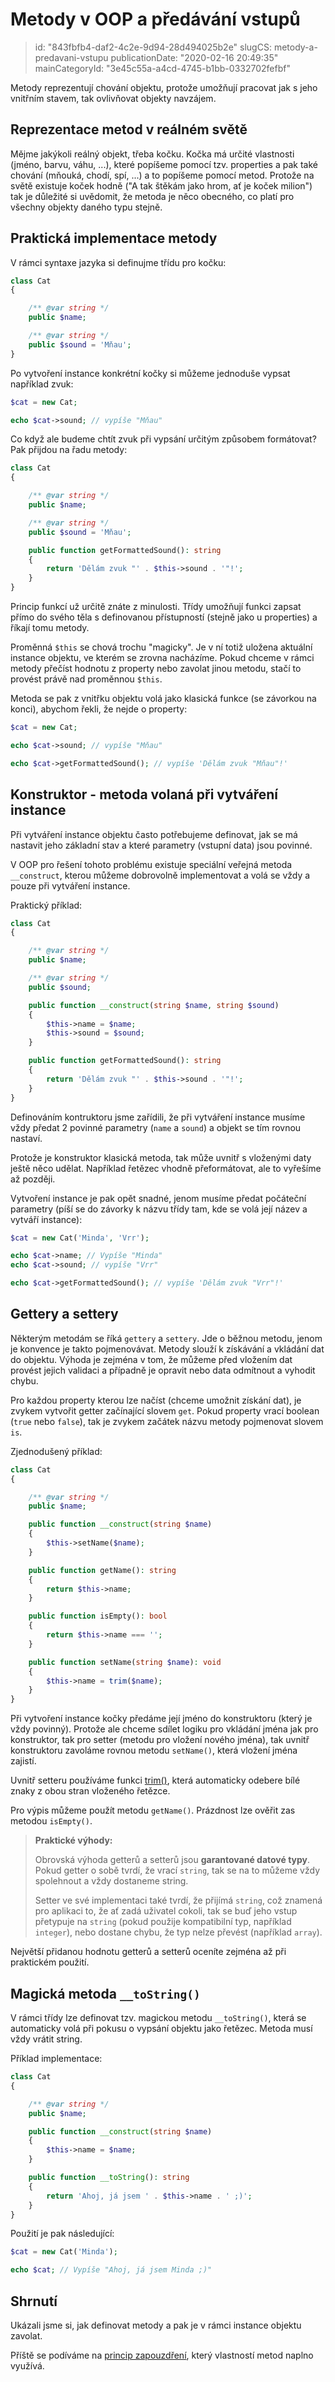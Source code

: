 Metody v OOP a předávání vstupů
================================

> id: "843fbfb4-daf2-4c2e-9d94-28d494025b2e"
> slugCS: metody-a-predavani-vstupu
> publicationDate: "2020-02-16 20:49:35"
> mainCategoryId: "3e45c55a-a4cd-4745-b1bb-0332702fefbf"

Metody reprezentují chování objektu, protože umožňují pracovat jak s jeho vnitřním stavem, tak ovlivňovat objekty navzájem.

Reprezentace metod v reálném světě
----------------------------------

Mějme jakýkoli reálný objekt, třeba kočku. Kočka má určité vlastnosti (jméno, barvu, váhu, ...), které popíšeme pomocí tzv. properties a pak také chování (mňouká, chodí, spí, ...) a to popíšeme pomocí metod. Protože na světě existuje koček hodně ("A tak štěkám jako hrom, ať je koček milion") tak je důležité si uvědomit, že metoda je něco obecného, co platí pro všechny objekty daného typu stejně.

Praktická implementace metody
-----------------------------

V rámci syntaxe jazyka si definujme třídu pro kočku:

```php
class Cat
{

    /** @var string */
    public $name;

    /** @var string */
    public $sound = 'Mňau';
}
```

Po vytvoření instance konkrétní kočky si můžeme jednoduše vypsat například zvuk:

```php
$cat = new Cat;

echo $cat->sound; // vypíše "Mňau"
```

Co když ale budeme chtít zvuk při vypsání určitým způsobem formátovat? Pak přijdou na řadu metody:

```php
class Cat
{

    /** @var string */
    public $name;

    /** @var string */
    public $sound = 'Mňau';

    public function getFormattedSound(): string
    {
        return 'Dělám zvuk "' . $this->sound . '"!';
    }
}
```

Princip funkcí už určitě znáte z minulosti. Třídy umožňují funkci zapsat přímo do svého těla s definovanou přístupností (stejně jako u properties) a říkají tomu metody.

Proměnná `$this` se chová trochu "magicky". Je v ní totiž uložena aktuální instance objektu, ve kterém se zrovna nacházíme. Pokud chceme v rámci metody přečíst hodnotu z property nebo zavolat jinou metodu, stačí to provést právě nad proměnnou `$this`.

Metoda se pak z vnitřku objektu volá jako klasická funkce (se závorkou na konci), abychom řekli, že nejde o property:

```php
$cat = new Cat;

echo $cat->sound; // vypíše "Mňau"

echo $cat->getFormattedSound(); // vypíše 'Dělám zvuk "Mňau"!'
```

Konstruktor - metoda volaná při vytváření instance
--------------------------------------------------

Při vytváření instance objektu často potřebujeme definovat, jak se má nastavit jeho základní stav a které parametry (vstupní data) jsou povinné.

V OOP pro řešení tohoto problému existuje speciální veřejná metoda `__construct`, kterou můžeme dobrovolně implementovat a volá se vždy a pouze při vytváření instance.

Praktický příklad:

```php
class Cat
{

    /** @var string */
    public $name;

    /** @var string */
    public $sound;

    public function __construct(string $name, string $sound)
    {
        $this->name = $name;
        $this->sound = $sound;
    }

    public function getFormattedSound(): string
    {
        return 'Dělám zvuk "' . $this->sound . '"!';
    }
}
```

Definováním kontruktoru jsme zařídili, že při vytváření instance musíme vždy předat 2 povinné parametry (`name` a `sound`) a objekt se tím rovnou nastaví.

Protože je konstruktor klasická metoda, tak může uvnitř s vloženými daty ještě něco udělat. Například řetězec vhodně přeformátovat, ale to vyřešíme až později.

Vytvoření instance je pak opět snadné, jenom musíme předat počáteční parametry (píší se do závorky k názvu třídy tam, kde se volá její název a vytváří instance):

```php
$cat = new Cat('Minda', 'Vrr');

echo $cat->name; // Vypíše "Minda"
echo $cat->sound; // vypíše "Vrr"

echo $cat->getFormattedSound(); // vypíše 'Dělám zvuk "Vrr"!'
```

Gettery a settery
-----------------

Některým metodám se říká `gettery` a `settery`. Jde o běžnou metodu, jenom je konvence je takto pojmenovávat. Metody slouží k získávání a vkládání dat do objektu. Výhoda je zejména v tom, že můžeme před vložením dat provést jejich validaci a případně je opravit nebo data odmítnout a vyhodit chybu.

Pro každou property kterou lze načíst (chceme umožnit získání dat), je zvykem vytvořit getter začínající slovem `get`. Pokud property vrací boolean (`true` nebo `false`), tak je zvykem začátek názvu metody pojmenovat slovem `is`.

Zjednodušený příklad:

```php
class Cat
{

    /** @var string */
    public $name;

    public function __construct(string $name)
    {
        $this->setName($name);
    }

    public function getName(): string
    {
        return $this->name;
    }

    public function isEmpty(): bool
    {
        return $this->name === '';
    }

    public function setName(string $name): void
    {
        $this->name = trim($name);
    }
}
```

Při vytvoření instance kočky předáme její jméno do konstruktoru (který je vždy povinný). Protože ale chceme sdílet logiku pro vkládání jména jak pro konstruktor, tak pro setter (metodu pro vložení nového jména), tak uvnitř konstruktoru zavoláme rovnou metodu `setName()`, která vložení jména zajistí.

Uvnitř setteru používáme funkci <a href="/funkce-trim">trim()</a>, která automaticky odebere bílé znaky z obou stran vloženého řetězce.

Pro výpis můžeme použít metodu `getName()`. Prázdnost lze ověřit zas metodou `isEmpty()`.

> **Praktické výhody:**
>
> Obrovská výhoda getterů a setterů jsou **garantované datové typy**. Pokud getter o sobě tvrdí, že vrací `string`, tak se na to můžeme vždy spolehnout a vždy dostaneme string.
>
> Setter ve své implementaci také tvrdí, že přijímá `string`, což znamená pro aplikaci to, že ať zadá uživatel cokoli, tak se buď jeho vstup přetypuje na `string` (pokud použije kompatibilní typ, například `integer`), nebo dostane chybu, že typ nelze převést (například `array`).

Největší přidanou hodnotu getterů a setterů oceníte zejména až při praktickém použití.

Magická metoda `__toString()`
-----------------------------

V rámci třídy lze definovat tzv. magickou metodu `__toString()`, která se automaticky volá při pokusu o vypsání objektu jako řetězec. Metoda musí vždy vrátit string.

Příklad implementace:

```php
class Cat
{

    /** @var string */
    public $name;

    public function __construct(string $name)
    {
        $this->name = $name;
    }

    public function __toString(): string
    {
        return 'Ahoj, já jsem ' . $this->name . ' ;)';
    }
}
```

Použití je pak následující:

```php
$cat = new Cat('Minda');

echo $cat; // Vypíše "Ahoj, já jsem Minda ;)"
```

Shrnutí
-------

Ukázali jsme si, jak definovat metody a pak je v rámci instance objektu zavolat.

Příště se podíváme na <a href="/zapouzdreni">princip zapouzdření</a>, který vlastností metod naplno využívá.
